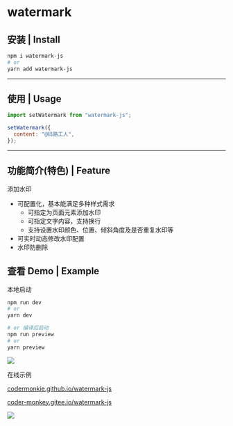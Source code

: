 # watermark

## 安装 | Install

```bash
npm i watermark-js
# or
yarn add watermark-js
```

---

## 使用 | Usage

```js
import setWatermark from "watermark-js";

setWatermark({
  content: "@码路工人",
});
```

---

## 功能简介(特色) | Feature

添加水印

- 可配置化，基本能满足多种样式需求
  - 可指定为页面元素添加水印
  - 可指定文字内容，支持换行
  - 支持设置水印颜色、位置、倾斜角度及是否重复水印等
- 可实时动态修改水印配置
- 水印防删除

## 查看 Demo | Example

本地启动

```bash
npm run dev
# or
yarn dev

# or 编译后启动
npm run preview
# or
yarn preview
```

![](https://gitee.com/Coding-Worker/picture/raw/master/2021-7-3/1625269445789-E3BFCDF9-02E9-4265-9A21-D1BF7714D37A.png)

在线示例

[codermonkie.github.io/watermark-js](https://codermonkie.github.io/watermark-js/)

[coder-monkey.gitee.io/watermark-js](https://coder-monkey.gitee.io/watermark-js/)

![](https://gitee.com/Coding-Worker/picture/raw/master/2021-7-3/1625269280266-image.png)
